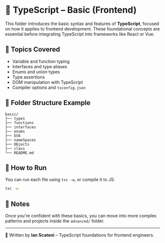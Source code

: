 # 🔷 TypeScript – Basic (Frontend)

This folder introduces the basic syntax and features of **TypeScript**, focused on how it applies to frontend development. These foundational concepts are essential before integrating TypeScript into frameworks like React or Vue.

## 🧠 Topics Covered

- Variable and function typing
- Interfaces and type aliases
- Enums and union types
- Type assertions
- DOM manipulation with TypeScript
- Compiler options and `tsconfig.json`

## 📁 Folder Structure Example

```
basic/
├── types
├── functions
├── interfaces
├── enums
├── ES6
├── nameSpaces
├── Objects
├── class
└── README.md
```

## 🚀 How to Run

You can run each file using `tsc -w`, or compile it to JS:

```bash
tsc -w
```

## 📌 Notes

Once you're confident with these basics, you can move into more complex patterns and projects inside the `advanced/` folder.

---
📄 Written by **Ian Scateni** – TypeScript foundations for frontend engineers.